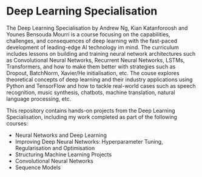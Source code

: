 # Deep Learning Specialisation

The Deep Learning Specialisation by Andrew Ng, Kian Katanforoosh and Younes Bensouda Mourri is a course focusing on the capabilities, challenges, and consequences of deep learning with the fast-paced development of leading-edge AI technology im mind. The curriculum includes lessons on building and training neural network architectures such as Convolutional Neural Networks, Recurrent Neural Networks, LSTMs, Transformers, and how to make them better with strategies such as Dropout, BatchNorm, Xavier/He initialisation, etc. The couse explores theoretical concepts of deep learning and their industry applications using Python and TensorFlow and how to tackle real-world cases such as speech recognition, music synthesis, chatbots, machine translation, natural language processing, etc.

This repository contains hands-on projects from the Deep Learning Specialisation, including my work completed as part of the following courses:
* Neural Networks and Deep Learning
* Improving Deep Neural Networks: Hyperparameter Tuning, Regularisation and Optimisation
* Structuring Machine Learning Projects
* Convolutional Neural Networks
* Sequence Models
